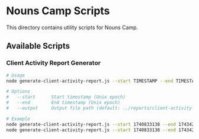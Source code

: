 # Nouns Camp Scripts

This directory contains utility scripts for Nouns Camp.

## Available Scripts

### Client Activity Report Generator

```bash
# Usage
node generate-client-activity-report.js --start TIMESTAMP --end TIMESTAMP [--output FILE]

# Options
#   --start      Start timestamp (Unix epoch)
#   --end        End timestamp (Unix epoch)
#   --output     Output file path (default: ../reports/client-activity-report.txt)

# Example
node generate-client-activity-report.js --start 1740833138 --end 1743421540
node generate-client-activity-report.js --start 1740833138 --end 1743421540 --output ../reports/march-2025-activity.txt
```
